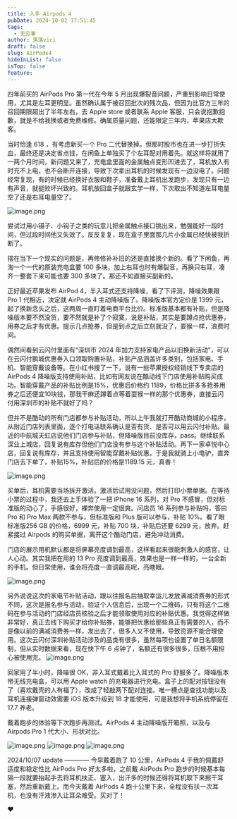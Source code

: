 ```yaml
---
title: 入手 Airpods 4
pubDate: 2024-10-02 17:51:45
tags:
  - 无穷事
author: 落落vici
draft: false
slug: AirPods4
hideInList: false
isTop: false
feature:
---
```

四年前买的 AirPods Pro 第一代在今年 5 月出现爆裂音问题，严重到影响日常使用，尤其是左耳更明显。虽然确认属于被召回批次的残次品，但因为比官方三年的召回期限超出了半年左右，去 Apple store 或者联系 Apple 客服，只会说抱歉抱歉，就是不给我换或者免费维修。确属质量问题，还能限定三年内，苹果店大欺客。

当时恰逢 618 ，有考虑新买一个 Pro 二代替换掉。但那时股市也在进一步打折失血，最终还是决定省点钱，在闲鱼上单独买了个左耳配对用着先。就这样将就用了一两个月时间，新问题又来了，充电盒里面的金属触点变形凹进去了，耳机放入有时充不上电，也不会断开连接，导致下次拿出耳机的时候发现有一边没电了。问题经常复现，有的时候已经换好衣服和鞋子，准备戴上耳机出发跑步，发现只有一边有声音，就挺败坏兴致的。耳机放回盒子就跟玄学一样，下次取出不知道左耳电量空了还是右耳电量空了。

![image.png](https://img.hux.ink/image/2024/10/202410021716014.png)


尝试过用小镊子、小钩子之类的玩意儿把金属触点接口挑出来，勉强能好一段时间，但过段时间他又失效了。反反复复，现在盒子里面那几片小金属已经快被我折断了。

摆在当下一个现实的问题是，再修修补补旧的还是直接换个新的。看了下闲鱼，再淘一个一代的原装充电盒要 100 多块，加上右耳也时有爆裂音，再换只右耳，凑齐一整套下来可能也要 300 多块了。那还不如直接买副新的。

正好最近苹果发布 AirPod 4，半入耳式还支持降噪，看了下评测，降噪效果跟 Pro 1 代相近，决定就 AirPods 4 主动降噪版了。降噪版本官方定价是 1399 元，起了换新念头之后，这两周一直盯着电商平台比价。标准版基本都有补贴，但是降噪版本要不然没货，要不然就是补了个寂寞，说是补贴，其实是要蹲点抢优惠券，用券之后才有优惠。提示几点抢券，但是到点之后立刻就没了，耍猴一样，浪费时间。

偶然间看到云闪付里面有“深圳市 2024 年加力支持家电产品以旧换新活动”，可以在云闪付鹏城优惠券入口领取购置补贴，补贴产品涵盖许多类别，包括家电、手机、智能穿戴设备等。在小红书搜了一下，说有一些苹果授权经销线下专卖店的 AirPods 4 降噪版支持使用补贴，比如有网友说在酷动线下门店使用补贴购买成功。智能穿戴产品的补贴比例是15%，优惠后价格约 1189，价格比拼多多抢券用券之后还便宜10块钱，那我干麻还蹲着点等着耍猴一样的那个优惠券，直接云闪付用深圳市的补贴不就好了吗？

但并不是酷动的所有门店都参与补贴活动，所以上午我就打开酷动商城的小程序，从附近门店列表里面，逐个打电话联系确认是否有货、是否可以用云闪付补贴。最近的中航城天虹店说他们门店参与补贴，但降噪版目前没库存，pass。继续联系深业上城店，回复说有库存但他们门店没有参与这个补贴活动。再下一家卓悦中心店，回复说有库存，并且支持使用智能穿戴补贴优惠。于是我就骑上小电驴，直奔门店去下单了，补贴15%，补贴后的价格是1189.15 元，真香！

![image.png](https://img.hux.ink/image/2024/10/202410021738133.png)

买单后，耳机需要当场拆开激活。激活后试用没问题，然后打印小票单据。在等待小票的过程中，我还去上手体验了一把 iPhone 16 系列，对 Pro 不感冒，但对标准版的动心了，手感很好，裸奔使用一定很爽。问店员 16 系列参与补贴吗，答曰 Pro 和 Pro Max 两款不参与，但标准版和 Plus 版可以参与，补贴 10%。看了眼标准版256 GB 的价格，6999 元，补贴 700 块，补贴后还要 6299 元，放弃。赶紧接过 Airpods 的购买单据，离开这个酷动门店，避免冲动消费。

门店的展示用机默认都是将屏幕亮度调到最高，这样看起来很能刺激人的感官，让人心动。其实我把在用的 13 Pro 亮度调到最高，效果也是一样一样的，一台全新的手机。但日常使用，谁会将亮度一直调最高呢，亮瞎眼。

![image.png](https://img.hux.ink/image/2024/10/202410021759228.png)

另外说说这次的家电节补贴活动，跟以往报名后抽取幸运儿发放满减消费券的形式不同，这次是报名参与活动，验证个人信息后，出现一个二维码，只有将这个二维码在参与活动的门店经店员核验之后才能领取使用对应的补贴优惠。我觉得这样做非常好，真正去线下购买才给你补贴券，能够把优惠给那些真正有需要的人，而不是像以前的满减消费券一样，发出去了，很多人又不使用，导致资源不能合理使用。这次云闪付深圳补贴活动涉及的品类有很多，虽然每项也设置了单日名额限制，但从实时数据来看，现在快下午 6 点钟了，名额还有很多很多，压根不用担心被使用完。
![image.png](https://img.hux.ink/image/2024/10/202410021752069.png)

回家用了半小时，降噪很 OK，非入耳式戴着比入耳式的 Pro 舒服多了。降噪版本带无线充电盒，可以用 Apple watch 的充电器进行充电。盒子上的配对按钮没有了（喜欢戴壳的人有福了），改成了轻敲两下配对连接。唯一槽点是查找功能以及耳机连接弹窗动效需要 iOS 版本升级到 18 才能使用，可是我想将手机系统停留在 17.7 养老。

戴着跑步的体验等下次跑步再测试。AirPods 4 主动降噪版开箱照，以及与 Airpods Pro 1 代大小、形状对比。

![image.png](https://img.hux.ink/image/2024/10/202410021818260.png)
![image.png](https://img.hux.ink/image/2024/10/202410021818630.png)
![image.png](https://img.hux.ink/image/2024/10/202410021820250.png)

2024/10/07 update ———— 今早戴着跑了 10 公里，AirPods 4 于我的佩戴舒适度和稳定性比 AirPods Pro 好太多啦，之前戴 AirPods Pro 跑步的时候基本每隔一段就要抬起手去将耳机扶正、塞入，出汗多的时候还得将耳机取下来擦干耳塞，然后重新戴上。而今天戴着 AirPods 4 跑十公里下来，全程没有扶一次耳机，也没有汗液渗入让耳朵难受。买对了！

❤